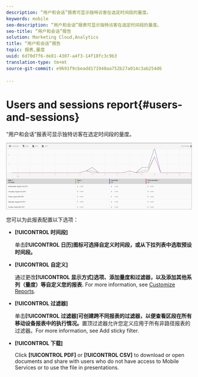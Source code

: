 ```yaml
---
description: “用户和会话”报表可显示独特访客在选定时间段的量度。
keywords: mobile
seo-description: “用户和会话”报表可显示独特访客在选定时间段的量度。
seo-title: “用户和会话”报告
solution: Marketing Cloud,Analytics
title: “用户和会话”报告
topic: 报表,量度
uuid: 6d70d7f6-de81-4307-a4f3-14f18fc3c9b3
translation-type: tm+mt
source-git-commit: e9691f9cbeadd171948aa752b27a014c3ab254d6

---
```



# Users and sessions report{#users-and-sessions}

“用户和会话”报表可显示独特访客在选定时间段的量度。

![Users and Sessions report](assets/users_sessions.png)

您可以为此报表配置以下选项：

* **[!UICONTROL 时间段]**

   单击&#x200B;**[!UICONTROL 日历]图标可选择自定义时间段，或从下拉列表中选取预设时间段。**

* **[!UICONTROL 自定义]**

   通过更改&#x200B;**[!UICONTROL 显示方式]选项、添加量度和过滤器，以及添加其他系列（量度）等自定义您的报表.** For more information, see [Customize Reports](/help/using/usage/reports-customize/t-reports-customize.md).

* **[!UICONTROL 过滤器]**

   单击&#x200B;**[!UICONTROL 过滤器]可创建跨不同报表的过滤器，以便查看区段在所有移动设备报表中的执行情况。**&#x200B;置顶过滤器允许您定义应用于所有非路径报表的过滤器。For more information, see Add sticky filter.[](/help/using/usage/reports-customize/t-sticky-filter.md)

* **[!UICONTROL 下载]**

   Click **[!UICONTROL PDF]** or **[!UICONTROL CSV]** to download or open documents and share with users who do not have access to Mobile Services or to use the file in presentations.